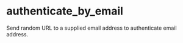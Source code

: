authenticate_by_email
=====================

Send random URL to a supplied email address to authenticate email address.
